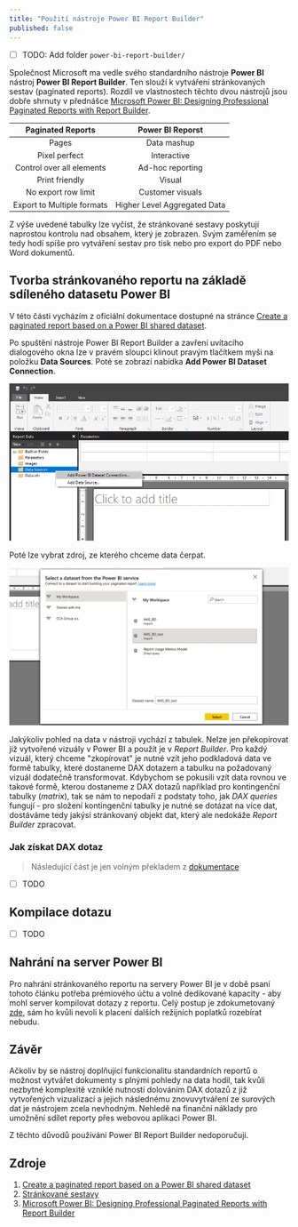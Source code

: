 ```yaml
---
title: "Použití nástroje Power BI Report Builder"
published: false
---
```


- [ ] TODO: Add folder `power-bi-report-builder/`

Společnost Microsoft ma vedle svého standardního nástroje **Power BI** nástroj **Power BI Report Builder**.
Ten slouží k vytváření stránkovaných sestav (paginated reports).
Rozdíl ve vlastnostech těchto dvou nástrojů jsou dobře shrnuty v přednášce [Microsoft Power BI: Designing Professional Paginated Reports with Report Builder][03].

| Paginated Reports          | Power BI Reporst             |
|:--------------------------:|:----------------------------:|
| Pages                      | Data mashup                  |
| Pixel perfect              | Interactive                  |
| Control over all elements  | Ad-hoc reporting             |
| Print friendly             | Visual                       |
| No export row limit        | Customer visuals             |
| Export to Multiple formats | Higher Level Aggregated Data |

Z výše uvedené tabulky lze vyčíst, že stránkované sestavy poskytují naprostou kontrolu nad obsahem, který je zobrazen.
Svým zaměřením se tedy hodí spíše pro vytváření sestav pro tisk nebo pro export do PDF nebo Word dokumentů.

## Tvorba stránkovaného reportu na základě sdíleného datasetu Power BI

V této části vycházím z oficiální dokumentace dostupné na stránce [Create a paginated report based on a Power BI shared dataset][01].

Po spuštění nástroje Power BI Report Builder a zavření uvítacího dialogového okna lze v pravém sloupci klinout pravým tlačítkem myši na položku **Data Sources**.
Poté se zobrazí nabídka **Add Power BI Dataset Connection**.

![Přidání sdíleného datasetu Power BI 1](/images/report-builder-01.png)

Poté lze vybrat zdroj, ze kterého chceme data čerpat.

![Přidání sdíleného datasetu Power BI 2](/images/report-builder-02.png)

Jakýkoliv pohled na data v nástroji vychází z tabulek.
Nelze jen překopírovat již vytvořené vizuály v Power BI a použít je v *Report Builder*.
Pro každý vizuál, který chceme "zkopírovat" je nutné vzít jeho podkladová data ve formě tabulky, které dostaneme DAX dotazem a tabulku na požadovaný vizuál dodatečně transformovat.
Kdybychom se pokusili vzít data rovnou ve takové formě, kterou dostaneme z DAX dotazů například pro kontingenční tabulky (*matrix*), tak se nám to nepodaří z podstaty toho, jak *DAX queries* fungují - pro složení kontingenční tabulky je nutné se dotázat na více dat, dostáváme tedy jakýsi stránkovaný objekt dat, který ale nedokáže *Report Builder* zpracovat.

### Jak získat DAX dotaz

> Následující část je jen volným překladem z [dokumentace](https://docs.microsoft.com/en-us/power-bi/paginated-reports/report-builder-shared-datasets#steps-to-get-the-dax-query)

- [ ] TODO

## Kompilace dotazu

- [ ] TODO

## Nahrání na server Power BI

Pro nahrání stránkovaného reportu na servery Power BI je v době psaní tohoto článku potřeba prémiového účtu a volné dedikované kapacity - aby mohl server kompilovat dotazy z reportu.
Celý postup je zdokumetovaný [zde](https://docs.microsoft.com/en-us/power-bi/paginated-reports/paginated-reports-save-to-power-bi-service), sám ho kvůli nevoli k placení dalších režijních poplatků rozebírat nebudu.

## Závěr

Ačkoliv by se nástroj doplňující funkcionalitu standardních reportů o možnost vytvářet dokumenty s plnými pohledy na data hodil, tak kvůli nezbytné komplexitě vzniklé nutností dolováním DAX dotazů z již vytvořených vizualizací a jejich následnému znovuvytváření ze surových dat je nástrojem zcela nevhodným.
Nehledě na finanční náklady pro umožnění sdílet reporty přes webovou aplikaci Power BI.

Z těchto důvodů používání Power BI Report Builder nedoporučuji.

## Zdroje

1. [Create a paginated report based on a Power BI shared dataset][01]
2. [Stránkované sestavy][02]
3. [Microsoft Power BI: Designing Professional Paginated Reports with Report Builder][03]

[01]: https://docs.microsoft.com/en-us/power-bi/paginated-reports/report-builder-shared-datasets
[02]: https://docs.microsoft.com/cs-cz/power-bi/paginated-reports/report-builder-power-bi
[03]: https://youtu.be/uHWfzPls50c
